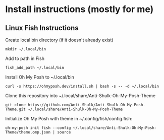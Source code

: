 # Install instructions (mostly for me)
## Linux Fish Instructions
Create local bin directory (if it doesn't already exist)
```fish
mkdir ~/.local/bin
```

Add to path in Fish
```fish
fish_add_path ~/.local/bin
```

Install Oh My Posh to ~/.local/bin
```fish
curl -s https://ohmyposh.dev/install.sh | bash -s -- -d ~/.local/bin
```

Clone this repository into ~/.local/share/Anti-Shulk-Oh-My-Posh-Theme
```fish
git clone https://github.com/Anti-Shulk/Anti-Shulk-Oh-My-Posh-Theme.git ~/.local/share/Anti-Shulk-Oh-My-Posh-Theme
```

Initialize Oh My Posh with theme in ~/.config/fish/config.fish:
```
oh-my-posh init fish --config ~/.local/share/Anti-Shulk-Oh-My-Posh-Theme/theme.omp.json | source
```
